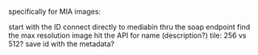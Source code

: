 specifically for MIA images:

start with the ID
connect directly to mediabin thru the soap endpoint
find the max resolution image
hit the API for name (description?)
tile: 256 vs 512?
save id with the metadata?

